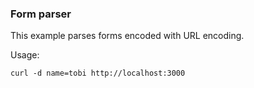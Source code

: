 ### Form parser

This example parses forms encoded with URL encoding.

Usage:

```
curl -d name=tobi http://localhost:3000
```
